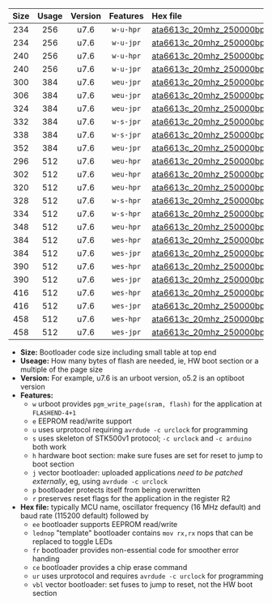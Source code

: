 |Size|Usage|Version|Features|Hex file|
|:-:|:-:|:-:|:-:|:--|
|234|256|u7.6|`w-u-hpr`|[ata6613c_20mhz_250000bps_ur.hex](https://raw.githubusercontent.com/stefanrueger/urboot/main/ata6613c_20mhz_250000bps_ur.hex)|
|234|256|u7.6|`w-u-jpr`|[ata6613c_20mhz_250000bps_ur_vbl.hex](https://raw.githubusercontent.com/stefanrueger/urboot/main/ata6613c_20mhz_250000bps_ur_vbl.hex)|
|240|256|u7.6|`w-u-hpr`|[ata6613c_20mhz_250000bps_lednop_ur.hex](https://raw.githubusercontent.com/stefanrueger/urboot/main/ata6613c_20mhz_250000bps_lednop_ur.hex)|
|240|256|u7.6|`w-u-jpr`|[ata6613c_20mhz_250000bps_lednop_ur_vbl.hex](https://raw.githubusercontent.com/stefanrueger/urboot/main/ata6613c_20mhz_250000bps_lednop_ur_vbl.hex)|
|300|384|u7.6|`weu-jpr`|[ata6613c_20mhz_250000bps_ee_ur_vbl.hex](https://raw.githubusercontent.com/stefanrueger/urboot/main/ata6613c_20mhz_250000bps_ee_ur_vbl.hex)|
|306|384|u7.6|`weu-jpr`|[ata6613c_20mhz_250000bps_ee_lednop_ur_vbl.hex](https://raw.githubusercontent.com/stefanrueger/urboot/main/ata6613c_20mhz_250000bps_ee_lednop_ur_vbl.hex)|
|324|384|u7.6|`weu-jpr`|[ata6613c_20mhz_250000bps_ee_lednop_fr_ur_vbl.hex](https://raw.githubusercontent.com/stefanrueger/urboot/main/ata6613c_20mhz_250000bps_ee_lednop_fr_ur_vbl.hex)|
|332|384|u7.6|`w-s-jpr`|[ata6613c_20mhz_250000bps_vbl.hex](https://raw.githubusercontent.com/stefanrueger/urboot/main/ata6613c_20mhz_250000bps_vbl.hex)|
|338|384|u7.6|`w-s-jpr`|[ata6613c_20mhz_250000bps_lednop_vbl.hex](https://raw.githubusercontent.com/stefanrueger/urboot/main/ata6613c_20mhz_250000bps_lednop_vbl.hex)|
|352|384|u7.6|`weu-jpr`|[ata6613c_20mhz_250000bps_ee_lednop_fr_ce_ur_vbl.hex](https://raw.githubusercontent.com/stefanrueger/urboot/main/ata6613c_20mhz_250000bps_ee_lednop_fr_ce_ur_vbl.hex)|
|296|512|u7.6|`weu-hpr`|[ata6613c_20mhz_250000bps_ee_ur.hex](https://raw.githubusercontent.com/stefanrueger/urboot/main/ata6613c_20mhz_250000bps_ee_ur.hex)|
|302|512|u7.6|`weu-hpr`|[ata6613c_20mhz_250000bps_ee_lednop_ur.hex](https://raw.githubusercontent.com/stefanrueger/urboot/main/ata6613c_20mhz_250000bps_ee_lednop_ur.hex)|
|320|512|u7.6|`weu-hpr`|[ata6613c_20mhz_250000bps_ee_lednop_fr_ur.hex](https://raw.githubusercontent.com/stefanrueger/urboot/main/ata6613c_20mhz_250000bps_ee_lednop_fr_ur.hex)|
|328|512|u7.6|`w-s-hpr`|[ata6613c_20mhz_250000bps.hex](https://raw.githubusercontent.com/stefanrueger/urboot/main/ata6613c_20mhz_250000bps.hex)|
|334|512|u7.6|`w-s-hpr`|[ata6613c_20mhz_250000bps_lednop.hex](https://raw.githubusercontent.com/stefanrueger/urboot/main/ata6613c_20mhz_250000bps_lednop.hex)|
|348|512|u7.6|`weu-hpr`|[ata6613c_20mhz_250000bps_ee_lednop_fr_ce_ur.hex](https://raw.githubusercontent.com/stefanrueger/urboot/main/ata6613c_20mhz_250000bps_ee_lednop_fr_ce_ur.hex)|
|384|512|u7.6|`wes-hpr`|[ata6613c_20mhz_250000bps_ee.hex](https://raw.githubusercontent.com/stefanrueger/urboot/main/ata6613c_20mhz_250000bps_ee.hex)|
|384|512|u7.6|`wes-jpr`|[ata6613c_20mhz_250000bps_ee_vbl.hex](https://raw.githubusercontent.com/stefanrueger/urboot/main/ata6613c_20mhz_250000bps_ee_vbl.hex)|
|390|512|u7.6|`wes-hpr`|[ata6613c_20mhz_250000bps_ee_lednop.hex](https://raw.githubusercontent.com/stefanrueger/urboot/main/ata6613c_20mhz_250000bps_ee_lednop.hex)|
|390|512|u7.6|`wes-jpr`|[ata6613c_20mhz_250000bps_ee_lednop_vbl.hex](https://raw.githubusercontent.com/stefanrueger/urboot/main/ata6613c_20mhz_250000bps_ee_lednop_vbl.hex)|
|416|512|u7.6|`wes-hpr`|[ata6613c_20mhz_250000bps_ee_lednop_fr.hex](https://raw.githubusercontent.com/stefanrueger/urboot/main/ata6613c_20mhz_250000bps_ee_lednop_fr.hex)|
|416|512|u7.6|`wes-jpr`|[ata6613c_20mhz_250000bps_ee_lednop_fr_vbl.hex](https://raw.githubusercontent.com/stefanrueger/urboot/main/ata6613c_20mhz_250000bps_ee_lednop_fr_vbl.hex)|
|458|512|u7.6|`wes-hpr`|[ata6613c_20mhz_250000bps_ee_lednop_fr_ce.hex](https://raw.githubusercontent.com/stefanrueger/urboot/main/ata6613c_20mhz_250000bps_ee_lednop_fr_ce.hex)|
|458|512|u7.6|`wes-jpr`|[ata6613c_20mhz_250000bps_ee_lednop_fr_ce_vbl.hex](https://raw.githubusercontent.com/stefanrueger/urboot/main/ata6613c_20mhz_250000bps_ee_lednop_fr_ce_vbl.hex)|

- **Size:** Bootloader code size including small table at top end
- **Useage:** How many bytes of flash are needed, ie, HW boot section or a multiple of the page size
- **Version:** For example, u7.6 is an urboot version, o5.2 is an optiboot version
- **Features:**
  + `w` urboot provides `pgm_write_page(sram, flash)` for the application at `FLASHEND-4+1`
  + `e` EEPROM read/write support
  + `u` uses urprotocol requiring `avrdude -c urclock` for programming
  + `s` uses skeleton of STK500v1 protocol; `-c urclock` and `-c arduino` both work
  + `h` hardware boot section: make sure fuses are set for reset to jump to boot section
  + `j` vector bootloader: uploaded applications *need to be patched externally*, eg, using `avrdude -c urclock`
  + `p` bootloader protects itself from being overwritten
  + `r` preserves reset flags for the application in the register R2
- **Hex file:** typically MCU name, oscillator frequency (16 MHz default) and baud rate (115200 default) followed by
  + `ee` bootloader supports EEPROM read/write
  + `lednop` "template" bootloader contains `mov rx,rx` nops that can be replaced to toggle LEDs
  + `fr` bootloader provides non-essential code for smoother error handing
  + `ce` bootloader provides a chip erase command
  + `ur` uses urprotocol and requires `avrdude -c urclock` for programming
  + `vbl` vector bootloader: set fuses to jump to reset, not the HW boot section
